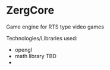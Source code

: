 # ZergCore
Game engine for RTS type video games

Technologies/Libraries used:
- opengl
- math library TBD
- 

